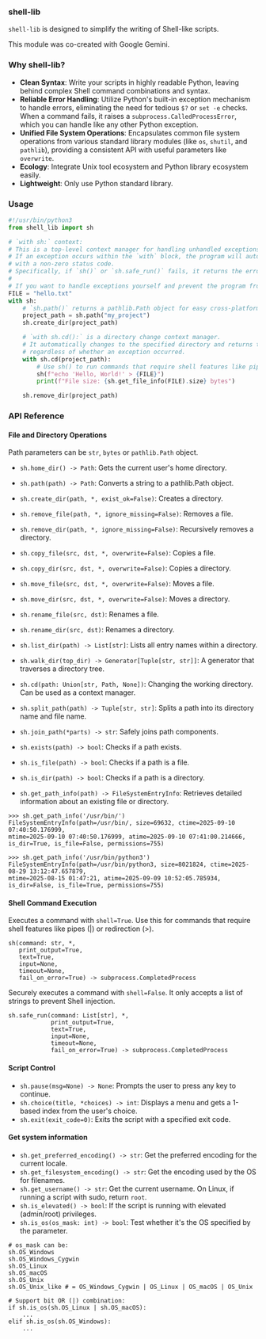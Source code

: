 ### shell-lib

`shell-lib` is designed to simplify the writing of Shell-like scripts.

This module was co-created with Google Gemini.

### Why shell-lib?

- **Clean Syntax**: Write your scripts in highly readable Python, leaving behind complex Shell command combinations and syntax.
- **Reliable Error Handling**: Utilize Python's built-in exception mechanism to handle errors, eliminating the need for tedious `$?` or `set -e` checks. When a command fails, it raises a `subprocess.CalledProcessError`, which you can handle like any other Python exception.
- **Unified File System Operations**: Encapsulates common file system operations from various standard library modules (like `os`, `shutil`, and `pathlib`), providing a consistent API with useful parameters like `overwrite`.
- **Ecology**: Integrate Unix tool ecosystem and Python library ecosystem easily.
- **Lightweight**: Only use Python standard library.

### Usage

```python
#!/usr/bin/python3
from shell_lib import sh

# `with sh:` context:
# This is a top-level context manager for handling unhandled exceptions.
# If an exception occurs within the `with` block, the program will automatically exit
# with a non-zero status code.
# Specifically, if `sh()` or `sh.safe_run()` fails, it returns the error exit code from the command.
#
# If you want to handle exceptions yourself and prevent the program from exiting, do not use this context manager.
FILE = "hello.txt"
with sh:
    # `sh.path()` returns a pathlib.Path object for easy cross-platform path manipulation.
    project_path = sh.path("my_project")
    sh.create_dir(project_path)

    # `with sh.cd():` is a directory change context manager.
    # It automatically changes to the specified directory and returns to the previous directory upon exiting,
    # regardless of whether an exception occurred.
    with sh.cd(project_path):
        # Use sh() to run commands that require shell features like pipes or redirection.
        sh(f"echo 'Hello, World!' > {FILE}")
        print(f"File size: {sh.get_file_info(FILE).size} bytes")

    sh.remove_dir(project_path)
```

### API Reference


#### File and Directory Operations

Path parameters can be `str`, `bytes` or `pathlib.Path` object.

- `sh.home_dir() -> Path`: Gets the current user's home directory.
- `sh.path(path) -> Path`: Converts a string to a pathlib.Path object.

- `sh.create_dir(path, *, exist_ok=False)`: Creates a directory.
- `sh.remove_file(path, *, ignore_missing=False)`: Removes a file.
- `sh.remove_dir(path, *, ignore_missing=False)`: Recursively removes a directory.
- `sh.copy_file(src, dst, *, overwrite=False)`: Copies a file.
- `sh.copy_dir(src, dst, *, overwrite=False)`: Copies a directory.
- `sh.move_file(src, dst, *, overwrite=False)`: Moves a file.
- `sh.move_dir(src, dst, *, overwrite=False)`: Moves a directory.
- `sh.rename_file(src, dst)`: Renames a file.
- `sh.rename_dir(src, dst)`: Renames a directory.

- `sh.list_dir(path) -> List[str]`: Lists all entry names within a directory.
- `sh.walk_dir(top_dir) -> Generator[Tuple[str, str]]`: A generator that traverses a directory tree.
- `sh.cd(path: Union[str, Path, None])`: Changing the working directory. Can be used as a context manager.

- `sh.split_path(path) -> Tuple[str, str]`: Splits a path into its directory name and file name.
- `sh.join_path(*parts) -> str`: Safely joins path components.

- `sh.exists(path) -> bool`: Checks if a path exists.
- `sh.is_file(path) -> bool`: Checks if a path is a file.
- `sh.is_dir(path) -> bool`: Checks if a path is a directory.
- `sh.get_path_info(path) -> FileSystemEntryInfo`: Retrieves detailed information about an existing file or directory.

```
>>> sh.get_path_info('/usr/bin/')
FileSystemEntryInfo(path=/usr/bin/, size=69632, ctime=2025-09-10 07:40:50.176999,
mtime=2025-09-10 07:40:50.176999, atime=2025-09-10 07:41:00.214666,
is_dir=True, is_file=False, permissions=755)

>>> sh.get_path_info('/usr/bin/python3')
FileSystemEntryInfo(path=/usr/bin/python3, size=8021824, ctime=2025-08-29 13:12:47.657879,
mtime=2025-08-15 01:47:21, atime=2025-09-09 10:52:05.785934,
is_dir=False, is_file=True, permissions=755)
```

#### Shell Command Execution

Executes a command with `shell=True`. Use this for commands that require shell features like pipes (|) or redirection (>).
```
sh(command: str, *,
   print_output=True,
   text=True,
   input=None,
   timeout=None,
   fail_on_error=True) -> subprocess.CompletedProcess
```

Securely executes a command with `shell=False`. It only accepts a list of strings to prevent Shell injection.
```
sh.safe_run(command: List[str], *,
            print_output=True,
            text=True,
            input=None,
            timeout=None,
            fail_on_error=True) -> subprocess.CompletedProcess
```

#### Script Control

- `sh.pause(msg=None) -> None`: Prompts the user to press any key to continue.
- `sh.choice(title, *choices) -> int`: Displays a menu and gets a 1-based index from the user's choice.
- `sh.exit(exit_code=0)`: Exits the script with a specified exit code.

#### Get system information

- `sh.get_preferred_encoding() -> str`: Get the preferred encoding for the current locale.
- `sh.get_filesystem_encoding() -> str`: Get the encoding used by the OS for filenames.
- `sh.get_username() -> str`: Get the current username. On Linux, if running a script with sudo, return `root`.
- `sh.is_elevated() -> bool`: If the script is running with elevated (admin/root) privileges.
- `sh.is_os(os_mask: int) -> bool`: Test whether it's the OS specified by the parameter.

```
# os_mask can be:
sh.OS_Windows
sh.OS_Windows_Cygwin
sh.OS_Linux
sh.OS_macOS
sh.OS_Unix
sh.OS_Unix_like # = OS_Windows_Cygwin | OS_Linux | OS_macOS | OS_Unix

# Support bit OR (|) combination:
if sh.is_os(sh.OS_Linux | sh.OS_macOS):
    ...
elif sh.is_os(sh.OS_Windows):
    ...
```
